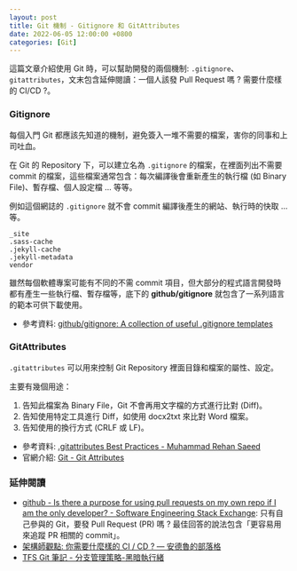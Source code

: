 ```yaml
---
layout: post
title: Git 機制 - Gitignore 和 GitAttributes
date: 2022-06-05 12:00:00 +0800
categories: [Git]
---
```


這篇文章介紹使用 Git 時，可以幫助開發的兩個機制: `.gitignore`、`gitattributes`，文末包含延伸閱讀：一個人該發 Pull Request 嗎 ? 需要什麼樣的 CI/CD ?。

### Gitignore 

每個入門 Git 都應該先知道的機制，避免簽入一堆不需要的檔案，害你的同事和上司吐血。

在 Git 的 Repository 下，可以建立名為 `.gitignore` 的檔案，在裡面列出不需要 commit 的檔案，這些檔案通常包含：每次編譯後會重新產生的執行檔 (如 Binary File)、暫存檔、個人設定檔 ... 等等。

例如這個網誌的 `.gitignore` 就不會 commit 編譯後產生的網站、執行時的快取 ... 等。

```
_site
.sass-cache
.jekyll-cache
.jekyll-metadata
vendor
```

雖然每個軟體專案可能有不同的不需 commit 項目，但大部分的程式語言開發時都有產生一些執行檔、暫存檔等，底下的 **github/gitignore** 就包含了一系列語言的範本可供下載使用。

- 參考資料: [github/gitignore: A collection of useful .gitignore templates](https://github.com/github/gitignore)

### GitAttributes

`.gitattributes` 可以用來控制 Git Repository 裡面目錄和檔案的屬性、設定。

主要有幾個用途：

1. 告知此檔案為 Binary File，Git 不會再用文字檔的方式進行比對 (Diff)。
2. 告知使用特定工具進行 Diff，如使用 docx2txt 來比對 Word 檔案。
3. 告知使用的換行方式 (CRLF 或 LF)。

- 參考資料: [.gitattributes Best Practices - Muhammad Rehan Saeed](https://rehansaeed.com/gitattributes-best-practices/)
- 官網介紹: [Git - Git Attributes](https://git-scm.com/book/zh-tw/v2/Customizing-Git-Git-Attributes)

### 延伸閱讀

- [github - Is there a purpose for using pull requests on my own repo if I am the only developer? - Software Engineering Stack Exchange](https://softwareengineering.stackexchange.com/questions/178402/is-there-a-purpose-for-using-pull-requests-on-my-own-repo-if-i-am-the-only-devel): 只有自己參與的 Git，要發 Pull Request (PR) 嗎 ? 最佳回答的說法包含「更容易用來追蹤 PR 相關的 commit」。
- [架構師觀點: 你需要什麼樣的 CI / CD ? — 安德魯的部落格](https://columns.chicken-house.net/2017/08/05/what-cicd-do-you-need/)
- [TFS Git 筆記 - 分支管理策略-黑暗執行緒](https://blog.darkthread.net/blog/git-branching-strategies/)